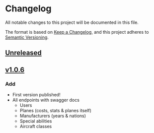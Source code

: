 # Changelog

All notable changes to this project will be documented in this file.

The format is based on [Keep a Changelog](https://keepachangelog.com/en/1.0.0/),
and this project adheres to [Semantic Versioning](https://semver.org/spec/v2.0.0.html).

## [Unreleased]

## [v1.0.6]

### Add
- First version published!
- All endpoints with swagger docs
  - Users
  - Planes (costs, stats & planes itself)
  - Manufacturers (years & nations)
  - Special abilities
  - Aircraft classes

[Unreleased]: https://github.com/juananmuxed/air-raid-api/compare/v1.0.6...HEAD
[v1.0.6]: https://github.com/juananmuxed/air-raid-api/releases/tag/v1.0.6
